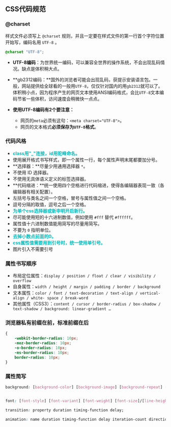 ## CSS代码规范

### @charset

样式文件必须写上 `@charset` 规则，并且一定要在样式文件的第一行首个字符位置开始写，编码名用 `UTF-8` 。

```css
@charset "UTF-8";
```

* **UTF-8编码**：为世界统一编码，可以兼容全世界的操作系统，不会出现乱码情况。缺点是体积稍大点。

* **gb2312编码：**国外的浏览者可能会出现乱码，获提示安装语言包。一般，网站提供给全球看的一般用`UTF-8`，仅仅针对国内的用`gb2312`就可以了。体积稍小点，因为程序产生的网页文本使用ANSI编码格式，会比`UTF-8`文本编码节省一些体积，访问速度会稍微快一点点。

* **使用UTF-8编码有2个要注意：**
  * 网页的`meta`必须有这句：`<meta charset="UTF-8">`。
  * 网页的文本格式**必须保存为`UTF-8`格式**。

 

### 代码风格

* <b style="color:#0bb">class用"_"连接，id用驼峰命名。</b>
* 使用展开格式书写样式，即一个属性一行，每个属性声明末尾都要加分号。
* **选择器：**尽量少用通用选择器 `*`。
* 不使用 ID 选择器。
* 不使用无具体语义定义的标签选择器。
* **代码缩进：**统一使用四个空格进行代码缩进，使得各编辑器表现一致（各编辑器有相关配置）。
* 左括号与类名之间一个空格，冒号与属性值之间一个空格。
* 逗号分隔的取值，逗号之后一个空格。
* <b style="color:#0bb">为单个css选择器或新申明开启新行。</b>
* 尽可能使用短的十六进制数值，例如使用 `#fff` 替代 `#ffffff`。
* 属性值十六进制数值能用简写的尽量用简写。
* 不要为 `0` 指明单位。
* <b style="color:#0bb">去掉小数点前面的0。</b>
* <b style="color:#0bb">css属性值需要用到引号时，统一使用单引号。</b>
* 图片引入不需要引号



### 属性书写顺序

- 布局定位属性：`display / position / float / clear / visibility / overflow`
- 自身属性：`width / height / margin / padding / border / background`
- 文本属性：`color / font / text-decoration / text-align / vertical-align / white- space / break-word`
- 其他属性（CSS3）：`content / cursor / border-radius / box-shadow / text-shadow / background: linear-gradient …`



### 浏览器私有前缀在前，标准前缀在后

```css
{
    -webkit-border-radius: 10px;
    -moz-border-radius: 10px;
    -o-border-radius: 10px;
    -ms-border-radius: 10px;
    border-radius: 10px;
}
```



### 属性简写

```css
background: [background-color] [background-image] [background-repeat] [background-attachment] [background-position] / [ background-size] [background-origin] [background-clip];


font: [font-style] [font-variant] [font-weight] [font-size]/[line-height] [font-family];  

transition: property duration timing-function delay;

animation: name duration timing-function delay iteration-count direction;
```
